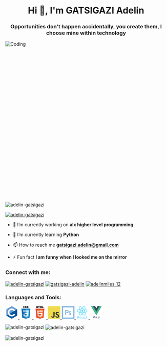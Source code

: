 <h1 align="center">Hi 👋, I'm GATSIGAZI Adelin </h1>
<h3 align="center">Opportunities don't happen accidentally, you create them, I choose mine within technology</h3>
<img align="right" alt="Coding" width="700" height="500" src="https://camo.githubusercontent.com/e20822b4282c07ffd010cd05f855a6561d3b62358ca9e607e4901288dd748fcb/68747470733a2f2f63646e2e6472696262626c652e636f6d2f75736572732f323133313939332f73637265656e73686f74732f343934383733362f74686f75676874776f726b732d6769665f6472696262626c652e676966">
<p align="left"> <img src="https://komarev.com/ghpvc/?username=adelin-gatsigazi&label=Profile%20views&color=0e75b6&style=flat" alt="adelin-gatsigazi" /> </p>

<p align="left"> <a href="https://twitter.com/adelin-gatsigazi" target="blank"><img src="https://img.shields.io/twitter/follow/adelin-gatsigazi?logo=twitter&style=for-the-badge" alt="adelin-gatsigazi" /></a> </p>

- 🔭 I’m currently working on **alx higher level programming**

- 🌱 I’m currently learning **Python**

- 📫 How to reach me **gatsigazi.adelin@gmail.com**

- ⚡ Fun fact **I am funny when I looked me on the mirror**

<h3 align="left">Connect with me:</h3>
<p align="left">
<a href="https://twitter.com/adelin-gatsigazi" target="blank"><img align="center" src="https://raw.githubusercontent.com/rahuldkjain/github-profile-readme-generator/master/src/images/icons/Social/twitter.svg" alt="adelin-gatsigazi" height="30" width="40" /></a>
<a href="https://linkedin.com/in/gatsigazi-adelin" target="blank"><img align="center" src="https://raw.githubusercontent.com/rahuldkjain/github-profile-readme-generator/master/src/images/icons/Social/linked-in-alt.svg" alt="gatsigazi-adelin" height="30" width="40" /></a>
<a href="https://instagram.com/adelinmiles_12" target="blank"><img align="center" src="https://raw.githubusercontent.com/rahuldkjain/github-profile-readme-generator/master/src/images/icons/Social/instagram.svg" alt="adelinmiles_12" height="30" width="40" /></a>
</p>

<h3 align="left">Languages and Tools:</h3>
<p align="left"> <a href="https://www.cprogramming.com/" target="_blank" rel="noreferrer"> <img src="https://raw.githubusercontent.com/devicons/devicon/master/icons/c/c-original.svg" alt="c" width="40" height="40"/> </a> <a href="https://www.w3schools.com/css/" target="_blank" rel="noreferrer"> <img src="https://raw.githubusercontent.com/devicons/devicon/master/icons/css3/css3-original-wordmark.svg" alt="css3" width="40" height="40"/> </a> <a href="https://www.w3.org/html/" target="_blank" rel="noreferrer"> <img src="https://raw.githubusercontent.com/devicons/devicon/master/icons/html5/html5-original-wordmark.svg" alt="html5" width="40" height="40"/> </a> <a href="https://developer.mozilla.org/en-US/docs/Web/JavaScript" target="_blank" rel="noreferrer"> <img src="https://raw.githubusercontent.com/devicons/devicon/master/icons/javascript/javascript-original.svg" alt="javascript" width="40" height="40"/> </a> <a href="https://www.photoshop.com/en" target="_blank" rel="noreferrer"> <img src="https://raw.githubusercontent.com/devicons/devicon/master/icons/photoshop/photoshop-line.svg" alt="photoshop" width="40" height="40"/> </a> <a href="https://reactjs.org/" target="_blank" rel="noreferrer"> <img src="https://raw.githubusercontent.com/devicons/devicon/master/icons/react/react-original-wordmark.svg" alt="react" width="40" height="40"/> </a> <a href="https://vuejs.org/" target="_blank" rel="noreferrer"> <img src="https://raw.githubusercontent.com/devicons/devicon/master/icons/vuejs/vuejs-original-wordmark.svg" alt="vuejs" width="40" height="40"/> </a> </p>

<p><img align="left" src="https://github-readme-stats.vercel.app/api/top-langs?username=adelin-gatsigazi&show_icons=true&locale=en&layout=compact" alt="adelin-gatsigazi" /></p>

<p>&nbsp;<img align="center" src="https://github-readme-stats.vercel.app/api?username=adelin-gatsigazi&show_icons=true&locale=en" alt="adelin-gatsigazi" /></p>

<p><img align="center" src="https://github-readme-streak-stats.herokuapp.com/?user=adelin-gatsigazi&" alt="adelin-gatsigazi" /></p>
